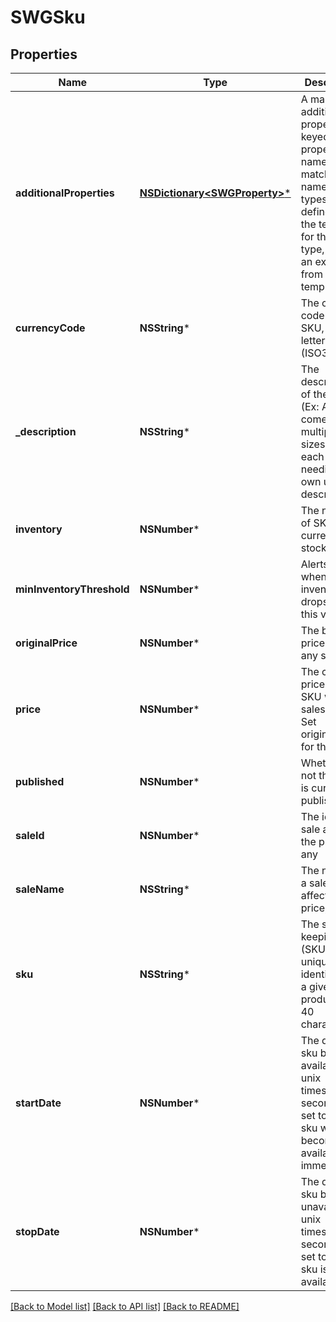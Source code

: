 # SWGSku

## Properties
Name | Type | Description | Notes
------------ | ------------- | ------------- | -------------
**additionalProperties** | [**NSDictionary&lt;SWGProperty&gt;***](SWGProperty.md) | A map of additional properties, keyed on the property name.  Must match the names and types defined in the template for this item type, or be an extra not from the template | [optional] 
**currencyCode** | **NSString*** | The currency code for the SKU, a three letter string (ISO3) | 
**_description** | **NSString*** | The description of the SKU (Ex: An item comes in multiple sizes/colors, each needing its own unique description) | [optional] 
**inventory** | **NSNumber*** | The number of SKUs currently in stock | [optional] 
**minInventoryThreshold** | **NSNumber*** | Alerts vendor when SKU inventory drops below this value | [optional] 
**originalPrice** | **NSNumber*** | The base price before any sale | 
**price** | **NSNumber*** | The current price of the SKU with sales, if any. Set original_price for the base | [optional] 
**published** | **NSNumber*** | Whether or not the SKU is currently published | [optional] 
**saleId** | **NSNumber*** | The id of a sale affecting the price, if any | [optional] 
**saleName** | **NSString*** | The name of a sale affecting the price, if any | [optional] 
**sku** | **NSString*** | The stock keeping unit (SKU), a unique identifier for a given product.  Max 40 characters | 
**startDate** | **NSNumber*** | The date the sku becomes available, unix timestamp in seconds.  If set to null, sku will become available immediately | [optional] 
**stopDate** | **NSNumber*** | The date the sku becomes unavailable, unix timestamp in seconds.  If set to null, sku is always available | [optional] 

[[Back to Model list]](../README.md#documentation-for-models) [[Back to API list]](../README.md#documentation-for-api-endpoints) [[Back to README]](../README.md)


